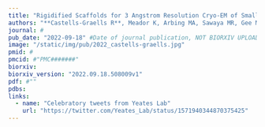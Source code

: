 ```yaml
---
title: "Rigidified Scaffolds for 3 Angstrom Resolution Cryo-EM of Small Therapeutic Protein Targets"
authors: "**Castells-Graells R**, Meador K, Arbing MA, Sawaya MR, Gee M, Cascio D, Gleave E, Debreczeni JÉ, Breed J, Phillips C, Yeates TO"
journal: #
pub_date: "2022-09-18" #Date of journal publication, NOT BIORXIV UPLOAD
image: "/static/img/pub/2022_castells-graells.jpg"
pmid: #
pmcid: #"PMC#######"
biorxiv:
biorxiv_version: "2022.09.18.508009v1"
pdf: #""
pdbs:
links:
  - name: "Celebratory tweets from Yeates Lab"
    url: "https://twitter.com/Yeates_Lab/status/1571940344870375425"
---
```

